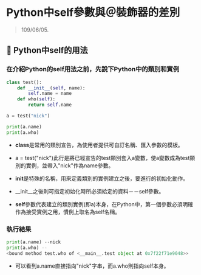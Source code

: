 # Python中self參數與＠裝飾器的差別

> 109/06/05. 
 

## :memo: Python中self的用法

### 在介紹Python的self用法之前，先說下Python中的類別和實例

```python
class test():
    def __init__(self, name):
        self.name = name
    def who(self):
        return self.name

a = test("nick")

print(a.name)
print(a.who)
```
 - **class**是常用的類別宣告，為使用者提供可自訂名稱、匯入參數的模板。

- a = test("nick")此行是將已經宣告的test類別套入a變數，使a變數成為test類別的實例，並帶入"nick"作為name參數。

- **init**是特殊的名稱，用來定義類別的實例建立之後，要進行的初始化動作。

- __init__之後則可指定初始化時所必須給定的資料－－self參數。

- **self**參數代表建立的類別實例(即a)本身，在Python中，第一個參數必須明確作為接受實例之用，慣例上取名為self名稱。

### 執行結果

```python
print(a.name) --nick
print(a.who) --
<bound method test.who of <__main__.test object at 0x7f22f71e9048>>
```

- 可以看到a.name直接指向"nick"字串，而a.who則指向self本身。
